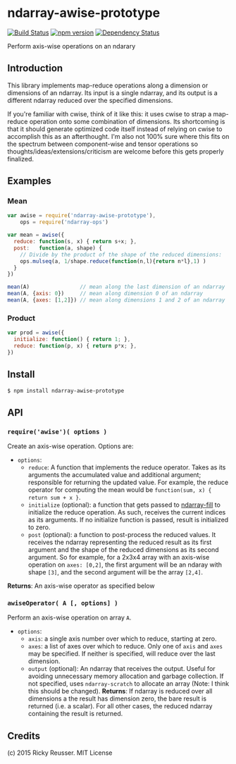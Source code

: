 # ndarray-awise-prototype

[![Build Status](https://travis-ci.org/rreusser/ndarray-awise-prototype.svg)](https://travis-ci.org/rreusser/ndarray-awise-prototype) [![npm version](https://badge.fury.io/js/ndarray-awise-prototype.svg)](http://badge.fury.io/js/ndarray-awise-prototype) [![Dependency Status](https://david-dm.org/rreusser/ndarray-awise-prototype.svg)](https://david-dm.org/rreusser/ndarray-awise-prototype)

Perform axis-wise operations on an ndarary

## Introduction

This library implements map-reduce operations along a dimension or dimensions of an ndarray. Its input is a single ndarray, and its output is a different ndarray reduced over the specified dimensions.

If you're familiar with cwise, think of it like this: it uses cwise to strap a map-reduce operation onto some combination of dimensions. Its shortcoming is that it should generate optimized code itself instead of relying on cwise to accomplish this as an afterthought. I'm also not 100% sure where this fits on the spectrum between component-wise and tensor operations so thoughts/ideas/extensions/criticism are welcome before this gets properly finalized.

## Examples

### Mean

```javascript
var awise = require('ndarray-awise-prototype'),
    ops = require('ndarray-ops')

var mean = awise({
  reduce: function(s, x) { return s+x; },
  post:   function(a, shape) {
    // Divide by the product of the shape of the reduced dimensions:
    ops.mulseq(a, 1/shape.reduce(function(n,l){return n*l},1) )
  }
})

mean(A)                // mean along the last dimension of an ndarray
mean(A, {axis: 0})     // mean along dimension 0 of an ndarray
mean(A, {axes: [1,2]}) // mean along dimensions 1 and 2 of an ndarray
```

### Product

```javascript
var prod = awise({
  initialize: function() { return 1; },
  reduce: function(p, x) { return p*x; },
})

```


## Install

```sh
$ npm install ndarray-awise-prototype
```


## API

### `require('awise')( options )`
Create an axis-wise operation. Options are:
- `options`:
  - `reduce`: A function that implements the reduce operator. Takes as its arguments the accumulated value and additional argument; responsible for returning the updated value. For example, the reduce operator for computing the mean would be `function(sum, x) { return sum + x }`.
  - `initialize` (optional): a function that gets passed to [ndarray-fill](https://github.com/scijs/ndarray-fill) to initialize the reduce operation. As such, receives the current indices as its arguments. If no initialize function is passed, result is initialized to zero.
  - `post` (optional): a function to post-process the reduced values. It receives the ndarray representing the reduced result as its first argument and the shape of the reduced dimensions as its second argument. So for example, for a 2x3x4 array with an axis-wise operation on  `axes: [0,2]`, the first argument will be an ndaray with shape `[3]`, and the second argument will be the array `[2,4]`.

**Returns**: An axis-wise operator as specified below

### `awiseOperator( A [, options] )`
Perform an axis-wise operation on array `A`.
- `options`:
  - `axis`: a single axis number over which to reduce, starting at zero.
  - `axes`: a list of axes over which to reduce. Only one of `axis` and `axes` may be specified. If neither is specified, will reduce over the last dimension.
  - `output` (optional): An ndarray that receives the output. Useful for avoiding unnecessary memory allocation and garbage collection. If not specified, uses `ndarray-scratch` to allocate an array (Note: I think this should be changed).
**Returns**: If ndarray is reduced over all dimensions a the result has dimension zero, the bare result is returned (i.e. a scalar). For all other cases, the reduced ndarray containing the result is returned.


## Credits

(c) 2015 Ricky Reusser. MIT License
